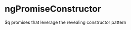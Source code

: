 ngPromiseConstructor
====================

$q promises that leverage the revealing constructor pattern
